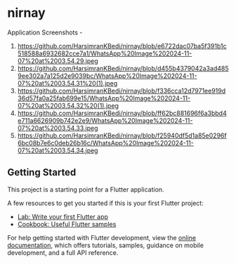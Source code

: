 # nirnay

Application Screenshots - 
1. https://github.com/HarsimranKBedi/nirnay/blob/e6722dac07ba5f391b1c518588a6932682cce7a1/WhatsApp%20Image%202024-11-07%20at%2003.54.29.jpeg
2. https://github.com/HarsimranKBedi/nirnay/blob/d455b4379042a3ad4859ee302a7a125d2e9039bc/WhatsApp%20Image%202024-11-07%20at%2003.54.31%20(1).jpeg
3. https://github.com/HarsimranKBedi/nirnay/blob/f336cca12d7971ee919d36d57fa0a25fab699e15/WhatsApp%20Image%202024-11-07%20at%2003.54.32%20(1).jpeg
4. https://github.com/HarsimranKBedi/nirnay/blob/ff62bc881696f6a3bbd4e711a6626909b742e2e9/WhatsApp%20Image%202024-11-07%20at%2003.54.33.jpeg
5. https://github.com/HarsimranKBedi/nirnay/blob/f25940df5d1a85e0296f6bc08b7e6c0deb26b16c/WhatsApp%20Image%202024-11-07%20at%2003.54.34.jpeg
   
## Getting Started

This project is a starting point for a Flutter application.

A few resources to get you started if this is your first Flutter project:

- [Lab: Write your first Flutter app](https://docs.flutter.dev/get-started/codelab)
- [Cookbook: Useful Flutter samples](https://docs.flutter.dev/cookbook)

For help getting started with Flutter development, view the
[online documentation](https://docs.flutter.dev/), which offers tutorials,
samples, guidance on mobile development, and a full API reference.
